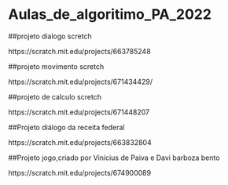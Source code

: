 # Aulas_de_algoritimo_PA_2022
<p>##projeto dialogo scretch<p>
<p>https://scratch.mit.edu/projects/663785248</p>
<p>##projeto movimento scretch<p>
<p>https://scratch.mit.edu/projects/671434429/</p>
<p>##projeto de calculo scretch<p>
<p>https://scratch.mit.edu/projects/671448207</p>
<p>##Projeto diálogo da receita federal<p>
<p>https://scratch.mit.edu/projects/663832804</p>
<p>##Projeto jogo,criado por Vinícius de Paiva e Davi barboza bento<p>
<p>https://scratch.mit.edu/projects/674900089<p> 
